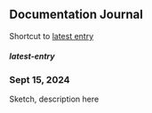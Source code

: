 ## Documentation Journal 
Shortcut to [latest entry](journal.md#latest-entry)  

##### latest-entry
### Sept 15, 2024

Sketch, description here
